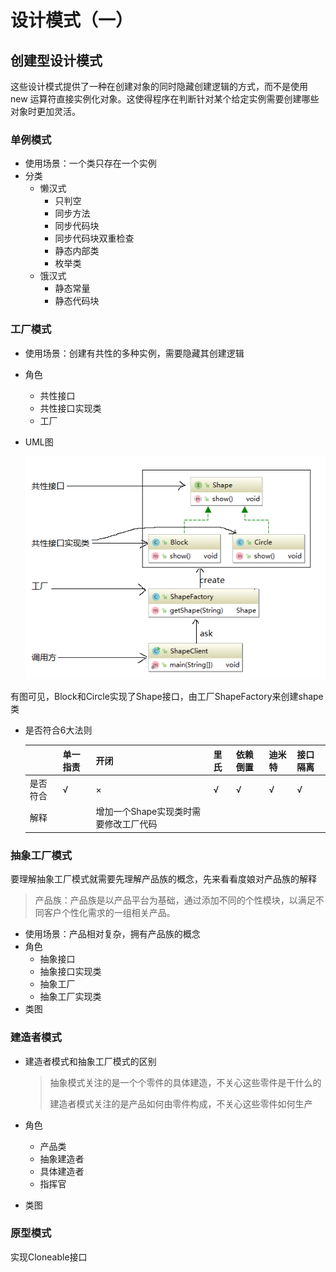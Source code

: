 # 设计模式（一）

## 创建型设计模式

这些设计模式提供了一种在创建对象的同时隐藏创建逻辑的方式，而不是使用 new 运算符直接实例化对象。这使得程序在判断针对某个给定实例需要创建哪些对象时更加灵活。

### 单例模式

- 使用场景：一个类只存在一个实例
- 分类
  - 懒汉式
    - 只判空
    - 同步方法
    - 同步代码块
    - 同步代码块双重检查
    - 静态内部类
    - 枚举类
  - 饿汉式
    - 静态常量
    - 静态代码块

### 工厂模式

- 使用场景：创建有共性的多种实例，需要隐藏其创建逻辑

- 角色

  - 共性接口
  - 共性接口实现类
  - 工厂

- UML图

  ![1552729946490](.\pic\factory.png)

有图可见，Block和Circle实现了Shape接口，由工厂ShapeFactory来创建shape类

- 是否符合6大法则

  |          | 单一指责 | 开闭                                  | 里氏 | 依赖倒置 | 迪米特 | 接口隔离 |
  | -------- | -------- | ------------------------------------- | ---- | -------- | ------ | -------- |
  | 是否符合 | √        | ×                                     | √    | √        | √      | √        |
  | 解释     |          | 增加一个Shape实现类时需要修改工厂代码 |      |          |        |          |

  

### 抽象工厂模式

要理解抽象工厂模式就需要先理解产品族的概念，先来看看度娘对产品族的解释

> 产品族：产品族是以产品平台为基础，通过添加不同的个性模块，以满足不同客户个性化需求的一组相关产品。

- 使用场景：产品相对复杂，拥有产品族的概念
- 角色
  - 抽象接口
  - 抽象接口实现类
  - 抽象工厂
  - 抽象工厂实现类
- 类图

### 建造者模式

- 建造者模式和抽象工厂模式的区别

  > 抽象模式关注的是一个个零件的具体建造，不关心这些零件是干什么的
  >
  > 建造者模式关注的是产品如何由零件构成，不关心这些零件如何生产

- 角色

  - 产品类
  - 抽象建造者
  - 具体建造者
  - 指挥官

- 类图

### 原型模式

实现Cloneable接口